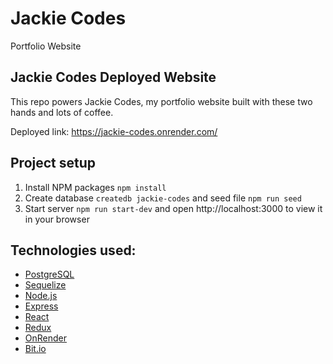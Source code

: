 # Jackie Codes
Portfolio Website

## Jackie Codes Deployed Website

This repo powers Jackie Codes, my portfolio website built with these two hands and lots of coffee. 

Deployed link: https://jackie-codes.onrender.com/

## Project setup

1. Install NPM packages `npm install`
2. Create database `createdb jackie-codes` and seed file `npm run seed`
3. Start server `npm run start-dev` and open http://localhost:3000 to view it in your browser

## Technologies used:

- [PostgreSQL](https://www.postgresql.org)
- [Sequelize](https://sequelize.org)
- [Node.js](https://nodejs.org/en/)
- [Express](https://expressjs.com)
- [React](https://react.dev/)
- [Redux](https://redux.js.org)
- [OnRender](https://render.com/)
- [Bit.io](https://bit.io/dashboard)
